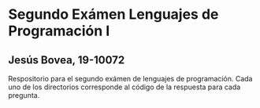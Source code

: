 # Segundo Exámen Lenguajes de Programación I

## Jesús Bovea, 19-10072

Respositorio para el segundo exámen de lenguajes de programación. Cada uno de los directorios corresponde al código de la respuesta para cada pregunta.
